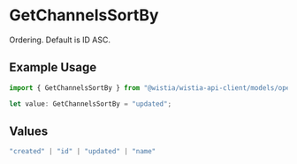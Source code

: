 # GetChannelsSortBy

Ordering. Default is ID ASC.

## Example Usage

```typescript
import { GetChannelsSortBy } from "@wistia/wistia-api-client/models/operations";

let value: GetChannelsSortBy = "updated";
```

## Values

```typescript
"created" | "id" | "updated" | "name"
```